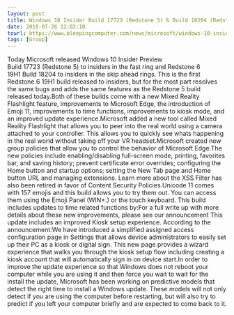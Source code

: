 ```yaml
---
layout: post
title: Windows 10 Insider Build 17723 (Redstone 5) & Build 18204 (Redstone 6) Released. Here's Whats New!
date: 2018-07-26 12:02:10
tourl: https://www.bleepingcomputer.com/news/microsoft/windows-10-insider-build-17723-redstone-5-and-build-18204-redstone-6-released-heres-whats-new/
tags: [Group]
---
```

Today Microsoft released Windows 10 Insider Preview Build 17723 (Redstone 5) to insiders in the fast ring and Redstone 6 19H1 Build 18204 to insiders in the skip ahead rings. This is the first Redstone 6 19H1 build released to insiders, but for the most part resolves the same bugs and adds the same features as the Redstone 5 build released today.Both of these builds come with a new Mixed Reality Flashlight feature, improvements to Microsoft Edge, the introduction of Emoji 11, improvements to time functions, improvements to kiosk mode, and an improved update experience.Microsoft added a new tool called Mixed Reality Flashlight that allows you to peer into the real world using a camera attached to your controller. This allows you to quickly see whats happening in the real world without taking off your VR headset.Microsoft created new group policies that allow you to control the behavior of Microsoft Edge.The new policies include enabling/disabling full-screen mode, printing, favorites bar, and saving history; prevent certificate error overrides; configuring the Home button and startup options; setting the New Tab page and Home button URL and managing extensions. Learn more about the XSS Filter has also been retired in favor of Content Security Policies.Unicode 11 comes with 157 emojis and this build allows you to try them out. You can access them using the Emoji Panel (WIN+.) or the touch keyboard. This build includes updates to time related functions by:For a full write up with more details about these new improvements, please see our announcement This update includes an improved Kiosk setup experience. According to the announcement:We have introduced a simplified assigned access configuration page in Settings that allows device administrators to easily set up their PC as a kiosk or digital sign. This new page provides a wizard experience that walks you through the kiosk setup flow including creating a kiosk account that will automatically sign in on device start.In order to improve the update experience so that Windows does not reboot your computer while you are using it and then force you wait to wait for the install the update, Microsoft has been working on predictive models that detect the right time to install a Windows update. These models will not only detect if you are using the computer before restarting, but will also try to predict if you left your computer briefly and are expected to come back to it.